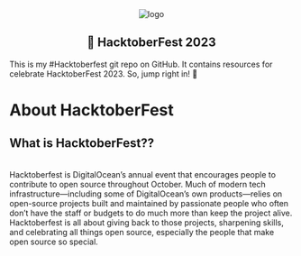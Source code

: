 <div align="center">
<img src="https://hacktoberfest.com/_next/static/media/logo-hacktoberfest--horizontal.ebc5fdc8.svg" alt="logo">
<h2>🧩 HacktoberFest 2023</h2>
</div>
This is my #Hacktoberfest git repo on GitHub. It contains resources for celebrate HacktoberFest 2023. So, jump right in! 🎯

<br>

# About HacktoberFest
<h2>What is HacktoberFest??</h2>
<br>
Hacktoberfest is DigitalOcean’s annual event that encourages people to contribute to open source throughout October. Much of modern tech infrastructure—including some of DigitalOcean’s own products—relies on open-source projects built and maintained by passionate people who often don’t have the staff or budgets to do much more than keep the project alive. Hacktoberfest is all about giving back to those projects, sharpening skills, and celebrating all things open source, especially the people that make open source so special.

